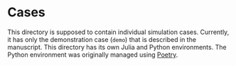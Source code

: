 # Cases

This directory is supposed to contain individual simulation cases. Currently, it has only the demonstration case (`demo`) that is described in the manuscript. This directory has its own Julia and Python environments. The Python environment was originally managed using [Poetry](https://python-poetry.org/).
